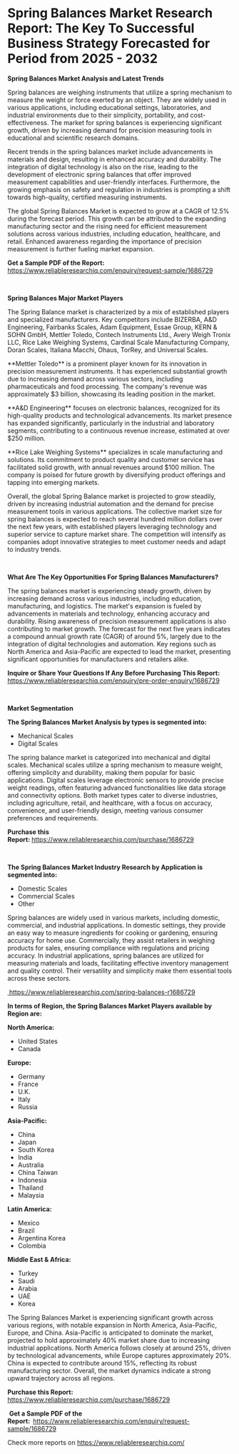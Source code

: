 <p><h1>Spring Balances Market Research Report: The Key To Successful Business Strategy Forecasted for Period from 2025 - 2032</h1></p><p><strong>Spring Balances Market Analysis and Latest Trends</strong></p>
<p><p>Spring balances are weighing instruments that utilize a spring mechanism to measure the weight or force exerted by an object. They are widely used in various applications, including educational settings, laboratories, and industrial environments due to their simplicity, portability, and cost-effectiveness. The market for spring balances is experiencing significant growth, driven by increasing demand for precision measuring tools in educational and scientific research domains.</p><p>Recent trends in the spring balances market include advancements in materials and design, resulting in enhanced accuracy and durability. The integration of digital technology is also on the rise, leading to the development of electronic spring balances that offer improved measurement capabilities and user-friendly interfaces. Furthermore, the growing emphasis on safety and regulation in industries is prompting a shift towards high-quality, certified measuring instruments.</p><p>The global Spring Balances Market is expected to grow at a CAGR of 12.5% during the forecast period. This growth can be attributed to the expanding manufacturing sector and the rising need for efficient measurement solutions across various industries, including education, healthcare, and retail. Enhanced awareness regarding the importance of precision measurement is further fueling market expansion.</p></p>
<p><strong>Get a Sample PDF of the Report:&nbsp;</strong> <a href="https://www.reliableresearchiq.com/enquiry/request-sample/1686729?utm_campaign=3567&utm_medium=2&utm_source=Github&utm_content=ia&utm_term=26032025&utm_id=spring-balances">https://www.reliableresearchiq.com/enquiry/request-sample/1686729</a></p>
<p>&nbsp;</p>
<p><strong>Spring Balances Major Market Players</strong></p>
<p><p>The Spring Balance market is characterized by a mix of established players and specialized manufacturers. Key competitors include BIZERBA, A&D Engineering, Fairbanks Scales, Adam Equipment, Essae Group, KERN & SOHN GmbH, Mettler Toledo, Contech Instruments Ltd., Avery Weigh Tronix LLC, Rice Lake Weighing Systems, Cardinal Scale Manufacturing Company, Doran Scales, Italiana Macchi, Ohaus, TorRey, and Universal Scales. </p><p>**Mettler Toledo** is a prominent player known for its innovation in precision measurement instruments. It has experienced substantial growth due to increasing demand across various sectors, including pharmaceuticals and food processing. The company's revenue was approximately $3 billion, showcasing its leading position in the market.</p><p>**A&D Engineering** focuses on electronic balances, recognized for its high-quality products and technological advancements. Its market presence has expanded significantly, particularly in the industrial and laboratory segments, contributing to a continuous revenue increase, estimated at over $250 million.</p><p>**Rice Lake Weighing Systems** specializes in scale manufacturing and solutions. Its commitment to product quality and customer service has facilitated solid growth, with annual revenues around $100 million. The company is poised for future growth by diversifying product offerings and tapping into emerging markets.</p><p>Overall, the global Spring Balance market is projected to grow steadily, driven by increasing industrial automation and the demand for precise measurement tools in various applications. The collective market size for spring balances is expected to reach several hundred million dollars over the next few years, with established players leveraging technology and superior service to capture market share. The competition will intensify as companies adopt innovative strategies to meet customer needs and adapt to industry trends.</p></p>
<p>&nbsp;</p>
<p><strong>What Are The Key Opportunities For Spring Balances Manufacturers?</strong></p>
<p><p>The spring balances market is experiencing steady growth, driven by increasing demand across various industries, including education, manufacturing, and logistics. The market's expansion is fueled by advancements in materials and technology, enhancing accuracy and durability. Rising awareness of precision measurement applications is also contributing to market growth. The forecast for the next five years indicates a compound annual growth rate (CAGR) of around 5%, largely due to the integration of digital technologies and automation. Key regions such as North America and Asia-Pacific are expected to lead the market, presenting significant opportunities for manufacturers and retailers alike.</p></p>
<p><strong>Inquire or Share Your Questions If Any Before Purchasing This Report:</strong> <a href="https://www.reliableresearchiq.com/enquiry/pre-order-enquiry/1686729?utm_campaign=3567&utm_medium=2&utm_source=Github&utm_content=ia&utm_term=26032025&utm_id=spring-balances">https://www.reliableresearchiq.com/enquiry/pre-order-enquiry/1686729</a></p>
<p>&nbsp;</p>
<p><strong>Market Segmentation</strong></p>
<p><strong>The Spring Balances Market Analysis by types is segmented into:</strong></p>
<p><ul><li>Mechanical Scales</li><li>Digital Scales</li></ul></p>
<p><p>The spring balance market is categorized into mechanical and digital scales. Mechanical scales utilize a spring mechanism to measure weight, offering simplicity and durability, making them popular for basic applications. Digital scales leverage electronic sensors to provide precise weight readings, often featuring advanced functionalities like data storage and connectivity options. Both market types cater to diverse industries, including agriculture, retail, and healthcare, with a focus on accuracy, convenience, and user-friendly design, meeting various consumer preferences and requirements.</p></p>
<p><strong>Purchase this Report:&nbsp;</strong><a href="https://www.reliableresearchiq.com/purchase/1686729?utm_campaign=3567&utm_medium=2&utm_source=Github&utm_content=ia&utm_term=26032025&utm_id=spring-balances">https://www.reliableresearchiq.com/purchase/1686729</a></p>
<p>&nbsp;</p>
<p><strong>The Spring Balances Market Industry Research by Application is segmented into:</strong></p>
<p><ul><li>Domestic Scales</li><li>Commercial Scales</li><li>Other</li></ul></p>
<p><p>Spring balances are widely used in various markets, including domestic, commercial, and industrial applications. In domestic settings, they provide an easy way to measure ingredients for cooking or gardening, ensuring accuracy for home use. Commercially, they assist retailers in weighing products for sales, ensuring compliance with regulations and pricing accuracy. In industrial applications, spring balances are utilized for measuring materials and loads, facilitating effective inventory management and quality control. Their versatility and simplicity make them essential tools across these sectors.</p></p>
<p><a href="https://www.reliableresearchiq.com/spring-balances-r1686729?utm_campaign=3567&utm_medium=2&utm_source=Github&utm_content=ia&utm_term=26032025&utm_id=spring-balances">&nbsp;https://www.reliableresearchiq.com/spring-balances-r1686729</a></p>
<p><strong>In terms of Region, the Spring Balances Market Players available by Region are:</strong></p>
<p>
    <p> <strong> North America: </strong>
        <ul>
            <li>United States</li>
            <li>Canada</li>
        </ul>
        </p> 
    <p> <strong> Europe: </strong>
        <ul>
            <li>Germany</li>
            <li>France</li>
            <li>U.K.</li>
            <li>Italy</li>
            <li>Russia</li>
        </ul>
        </p> 
    <p> <strong> Asia-Pacific: </strong>
        <ul>
            <li>China</li>
            <li>Japan</li>
            <li>South Korea</li>
            <li>India</li>
            <li>Australia</li>
            <li>China Taiwan</li>
            <li>Indonesia</li>
            <li>Thailand</li>
            <li>Malaysia</li>
        </ul>
        </p> 
    <p> <strong> Latin America: </strong>
        <ul>
            <li>Mexico</li>
            <li>Brazil</li>
            <li>Argentina Korea</li>
            <li>Colombia</li>
        </ul>
        </p> 
    <p> <strong> Middle East & Africa: </strong>
        <ul>
            <li>Turkey</li>
            <li>Saudi</li>
            <li>Arabia</li>
            <li>UAE</li>
            <li>Korea</li>
        </ul>
    </p>
    </p>
<p><p>The Spring Balances Market is experiencing significant growth across various regions, with notable expansion in North America, Asia-Pacific, Europe, and China. Asia-Pacific is anticipated to dominate the market, projected to hold approximately 40% market share due to increasing industrial applications. North America follows closely at around 25%, driven by technological advancements, while Europe captures approximately 20%. China is expected to contribute around 15%, reflecting its robust manufacturing sector. Overall, the market dynamics indicate a strong upward trajectory across all regions.</p></p>
<p><strong>Purchase this Report: </strong><a href="https://www.reliableresearchiq.com/purchase/1686729?utm_campaign=3567&utm_medium=2&utm_source=Github&utm_content=ia&utm_term=26032025&utm_id=spring-balances">https://www.reliableresearchiq.com/purchase/1686729</a></p>
<p>&nbsp;<strong>Get a Sample PDF of the Report:&nbsp;&nbsp;</strong><a href="https://www.reliableresearchiq.com/enquiry/request-sample/1686729?utm_campaign=3567&utm_medium=2&utm_source=Github&utm_content=ia&utm_term=26032025&utm_id=spring-balances">https://www.reliableresearchiq.com/enquiry/request-sample/1686729</a></p>
<p><strong></strong></p>
<p>Check more reports on <a href="https://www.reliableresearchiq.com/?utm_campaign=3567&utm_medium=2&utm_source=Github&utm_content=ia&utm_term=26032025&utm_id=spring-balances">https://www.reliableresearchiq.com/</a></p>